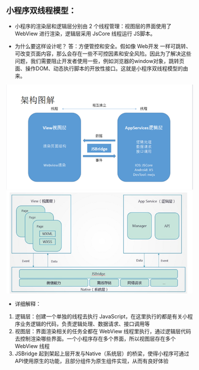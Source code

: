 ## 小程序双线程模型：
* 小程序的渲染层和逻辑层分别由 2 个线程管理：视图层的界面使用了 WebView 进行渲染，逻辑层采用 JsCore 线程运行 JS脚本。

* 为什么要这样设计呢？
答：方便管控和安全。假如像 Web开发 一样可跳转、可改变页面内容，那么会存在一些不可控因素和安全风险。因此为了解决这些问题，我们需要阻止开发者使用一些，例如浏览器的window对象，跳转页面、操作DOM、动态执行脚本的开放性接口。这就是小程序双线程模型的由来。

![双线程1](./icon/icon_双线程1.png)
![双线程2](./icon/icon_双线程2.jpeg)

* 详细解释：
1. 逻辑层：创建一个单独的线程去执行 JavaScript，在这里执行的都是有关小程序业务逻辑的代码，负责逻辑处理、数据请求、接口调用等
2. 视图层：界面渲染相关的任务全都在 WebView 线程里执行，通过逻辑层代码去控制渲染哪些界面。一个小程序存在多个界面，所以视图层存在多个 WebView 线程
3. JSBridge 起到架起上层开发与Native（系统层）的桥梁，使得小程序可通过API使用原生的功能，且部分组件为原生组件实现，从而有良好体验
